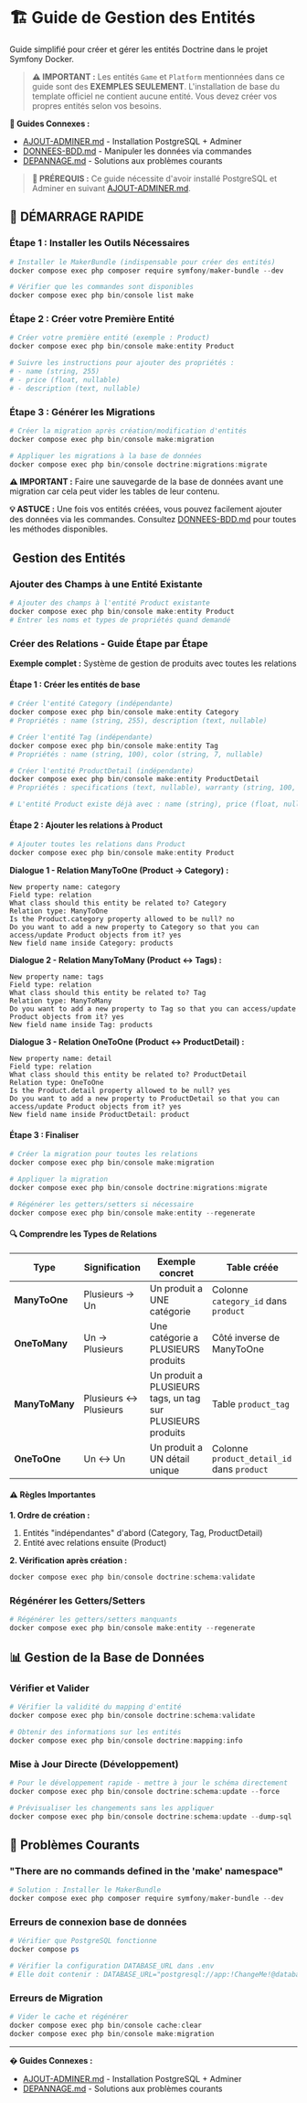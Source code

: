 # 🏗️ Guide de Gestion des Entités

Guide simplifié pour créer et gérer les entités Doctrine dans le projet Symfony Docker.

> **⚠️ IMPORTANT :** Les entités `Game` et `Platform` mentionnées dans ce guide sont des **EXEMPLES SEULEMENT**. L'installation de base du template officiel ne contient aucune entité. Vous devez créer vos propres entités selon vos besoins.

**🔗 Guides Connexes :**
- [AJOUT-ADMINER.md](AJOUT-ADMINER.md) - Installation PostgreSQL + Adminer
- [DONNEES-BDD.md](DONNEES-BDD.md) - Manipuler les données via commandes
- [DEPANNAGE.md](DEPANNAGE.md) - Solutions aux problèmes courants

> **🔧 PRÉREQUIS :** Ce guide nécessite d'avoir installé PostgreSQL et Adminer en suivant [AJOUT-ADMINER.md](AJOUT-ADMINER.md).

## 🚀 DÉMARRAGE RAPIDE

### Étape 1 : Installer les Outils Nécessaires

```powershell
# Installer le MakerBundle (indispensable pour créer des entités)
docker compose exec php composer require symfony/maker-bundle --dev

# Vérifier que les commandes sont disponibles
docker compose exec php bin/console list make
```

### Étape 2 : Créer votre Première Entité

```powershell
# Créer votre première entité (exemple : Product)
docker compose exec php bin/console make:entity Product

# Suivre les instructions pour ajouter des propriétés :
# - name (string, 255)
# - price (float, nullable)
# - description (text, nullable)
```


### Étape 3 : Générer les Migrations

```powershell
# Créer la migration après création/modification d'entités
docker compose exec php bin/console make:migration

# Appliquer les migrations à la base de données
docker compose exec php bin/console doctrine:migrations:migrate
```

**⚠️ IMPORTANT :** Faire une sauvegarde de la base de données avant une migration car cela peut vider les tables de leur contenu.

**💡 ASTUCE :** Une fois vos entités créées, vous pouvez facilement ajouter des données via les commandes. Consultez [DONNEES-BDD.md](DONNEES-BDD.md) pour toutes les méthodes disponibles.

## ️ Gestion des Entités

### Ajouter des Champs à une Entité Existante

```powershell
# Ajouter des champs à l'entité Product existante
docker compose exec php bin/console make:entity Product
# Entrer les noms et types de propriétés quand demandé
```

### Créer des Relations - Guide Étape par Étape

**Exemple complet :** Système de gestion de produits avec toutes les relations

#### Étape 1 : Créer les entités de base

```powershell
# Créer l'entité Category (indépendante)
docker compose exec php bin/console make:entity Category
# Propriétés : name (string, 255), description (text, nullable)

# Créer l'entité Tag (indépendante)  
docker compose exec php bin/console make:entity Tag
# Propriétés : name (string, 100), color (string, 7, nullable)

# Créer l'entité ProductDetail (indépendante)
docker compose exec php bin/console make:entity ProductDetail
# Propriétés : specifications (text, nullable), warranty (string, 100, nullable)

# L'entité Product existe déjà avec : name (string), price (float, nullable)
```

#### Étape 2 : Ajouter les relations à Product

```powershell
# Ajouter toutes les relations dans Product
docker compose exec php bin/console make:entity Product
```

**Dialogue 1 - Relation ManyToOne (Product → Category) :**
```
New property name: category
Field type: relation
What class should this entity be related to? Category
Relation type: ManyToOne
Is the Product.category property allowed to be null? no
Do you want to add a new property to Category so that you can access/update Product objects from it? yes
New field name inside Category: products
```

**Dialogue 2 - Relation ManyToMany (Product ↔ Tags) :**
```
New property name: tags
Field type: relation  
What class should this entity be related to? Tag
Relation type: ManyToMany
Do you want to add a new property to Tag so that you can access/update Product objects from it? yes
New field name inside Tag: products
```

**Dialogue 3 - Relation OneToOne (Product ↔ ProductDetail) :**
```
New property name: detail
Field type: relation
What class should this entity be related to? ProductDetail
Relation type: OneToOne
Is the Product.detail property allowed to be null? yes
Do you want to add a new property to ProductDetail so that you can access/update Product objects from it? yes
New field name inside ProductDetail: product
```

#### Étape 3 : Finaliser

```powershell
# Créer la migration pour toutes les relations
docker compose exec php bin/console make:migration

# Appliquer la migration
docker compose exec php bin/console doctrine:migrations:migrate

# Régénérer les getters/setters si nécessaire
docker compose exec php bin/console make:entity --regenerate
```

#### 🔍 Comprendre les Types de Relations

| Type | Signification | Exemple concret | Table créée |
|------|---------------|-----------------|-------------|
| **ManyToOne** | Plusieurs → Un | Un produit a UNE catégorie | Colonne `category_id` dans `product` |
| **OneToMany** | Un → Plusieurs | Une catégorie a PLUSIEURS produits | Côté inverse de ManyToOne |
| **ManyToMany** | Plusieurs ↔ Plusieurs | Un produit a PLUSIEURS tags, un tag sur PLUSIEURS produits | Table `product_tag` |
| **OneToOne** | Un ↔ Un | Un produit a UN détail unique | Colonne `product_detail_id` dans `product` |


#### ⚠️ Règles Importantes

**1. Ordre de création :**
1. Entités "indépendantes" d'abord (Category, Tag, ProductDetail)
2. Entité avec relations ensuite (Product)

**2. Vérification après création :**
```powershell
docker compose exec php bin/console doctrine:schema:validate
```

### Régénérer les Getters/Setters

```powershell
# Régénérer les getters/setters manquants
docker compose exec php bin/console make:entity --regenerate
```

## 📊 Gestion de la Base de Données

### Vérifier et Valider

```powershell
# Vérifier la validité du mapping d'entité
docker compose exec php bin/console doctrine:schema:validate

# Obtenir des informations sur les entités
docker compose exec php bin/console doctrine:mapping:info
```

### Mise à Jour Directe (Développement)

```powershell
# Pour le développement rapide - mettre à jour le schéma directement
docker compose exec php bin/console doctrine:schema:update --force

# Prévisualiser les changements sans les appliquer
docker compose exec php bin/console doctrine:schema:update --dump-sql
```


## 🛑 Problèmes Courants

### "There are no commands defined in the 'make' namespace"
```powershell
# Solution : Installer le MakerBundle
docker compose exec php composer require symfony/maker-bundle --dev
```

### Erreurs de connexion base de données
```powershell
# Vérifier que PostgreSQL fonctionne
docker compose ps

# Vérifier la configuration DATABASE_URL dans .env
# Elle doit contenir : DATABASE_URL="postgresql://app:!ChangeMe!@database:5432/app..."
```

### Erreurs de Migration
```powershell
# Vider le cache et régénérer
docker compose exec php bin/console cache:clear
docker compose exec php bin/console make:migration
```

---

**� Guides Connexes :**
- [AJOUT-ADMINER.md](AJOUT-ADMINER.md) - Installation PostgreSQL + Adminer
- [DEPANNAGE.md](DEPANNAGE.md) - Solutions aux problèmes courants